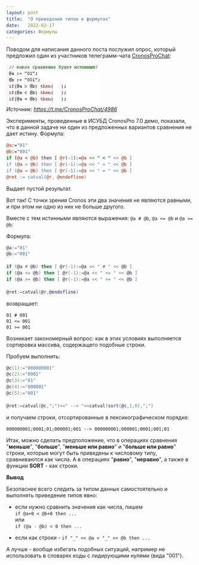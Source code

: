 ```yaml
---
layout: post   
title:  "О приведении типов в формулах"   
date:   2022-02-17   
categories: Формулы
---
```


Поводом для написания данного поста послужил опрос, который предложил один из участников телеграмм-чата [CronosProChat](https://t.me/CronosProChat/4986):

![Опрос с CronosProChat](../assets/img/220217_cmp.jpg "Источник: https://t.me/CronosProChat/4986")  
*Источник: https://t.me/CronosProChat/4986*

Эксперименты, проведенные в ИСУБД CronosPro 7.0 демо,  показали, что в данной задаче ни один из предложенных вариантов сравнения не дает истину. Формула:
```perl
@a:="01"
@b:="001"
if (@a < @b) then [ @r(-1):=@a << " < " << @b ]
if (@a > @b) then [ @r(-1):=@a << " > " << @b ]
if (@a = @b) then [ @r(-1):=@a << " = " << @b ]
@ret := catval(@r, @endofline)
```

Выдает пустой результат.

Вот так! С точки зрения Cronos эти два значения не являются равными, и при этом ни одно из них не больше другого.

Вместе с тем истинными являются выражения: `@a # @b`, `@a <= @b` и `@a >= @b`:

Формула:
```lua
@a:="01"
@b:="001"

if (@a # @b) then [ @r(-1):=@a << " # " << @b ]
if (@a <= @b) then [ @r(-1):=@a << " <= " << @b ]
if (@a >= @b) then [ @r(-1):=@a << " >= " << @b ]

@ret:=catval(@r,@endofline)
```

возвращает:
```
01 # 001
01 <= 001
01 >= 001
```

Возникает закономерный вопрос: как в этих условиях выполняется сортировка массива, содержащего подобные строки.

Пробуем выполнить:
```lua
@c(1):="000000001"
@c(2):="0001"
@c(3):="01"
@c(4):="000001"
@c(5):="001"

@ret:=catval(@c,";")<<" --> "<<catval(sort(@c,1,0),";")
```
и получаем строки, отсортированные в лексикографическом порядке:
```
000000001;0001;01;000001;001 --> 000000001;000001;0001;001;01
```

Итак, можно сделать предположение, что в операциях сравнения "**меньше**", "**больше**", "**меньше или равно**" 
и "**больше или равно**" строки, которые могут быть приведены к числовому типу, сравниваются как числа. 
А в операциях "**равно**", "**неравно**", а также в функции **SORT** - как строки.

**Вывод**

Безопаснее всего следить за типом данных самостоятельно и выполнять приведение типов явно:
- если нужно сравнить значения как числа, пишем   
`if @a+0 < @b+0 then ...`    
или    
`if (@a - @b) < 0 then ...`

- если как строки - `if "_" << @a < "_" << @b then ...`


А лучше - вообще избегать подобных ситуаций, например не использовать в словарях коды с лидирующими нулями (вида "001").
